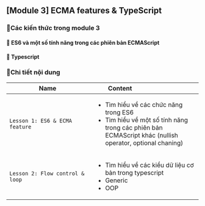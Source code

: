 ## [Module 3] ECMA features & TypeScript


### :book:Các kiến thức trong module 3

#### :small_blue_diamond: ES6 và một số tính năng trong các phiên bản ECMAScript
#### :small_blue_diamond: Typescript

### :pencil:Chi tiết nội dung 

| <div style="width:200px">Name</div> | <div style="width:50%">Content<div>                           |
| ----------------------------------| ----------------------------------|
| `Lesson 1: ES6 & ECMA feature`      | <ul><li>Tìm hiểu về các chức năng trong ES6</li><li>Tìm hiểu về một số tính năng trong các phiên bản ECMAScript khác (nullish operator, optional chaning)</li></ul> |
| `Lesson 2: Flow control & loop`      | <ul><li>Tìm hiểu về các kiểu dữ liệu cơ bản trong typescript</li><li>Generic</li><li>OOP</li></ul> |
